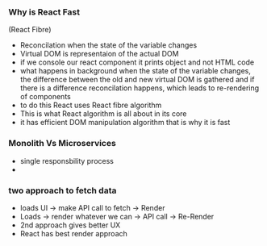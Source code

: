 ### Why is React Fast 
(React Fibre)
- Reconcilation when the state of the variable changes
- Virtual DOM is representaion of the actual DOM
- if we console our react component it prints object and not HTML code 
- what happens in background when the state of the variable changes, the difference between the old and new virtual DOM is gathered and if there is a difference reconcilation happens, which leads to re-rendering of components
- to do this React uses React fibre algorithm 
- This is what React algorithm is all about in its core
- it has efficient DOM manipulation algorithm that is why it is fast

### Monolith Vs Microservices

-  single responsbility process
- 

### two approach to fetch data 

- loads UI -> make API call to fetch -> Render
- Loads -> render whatever we can -> API call -> Re-Render
- 2nd approach gives better UX
- React has best render approach